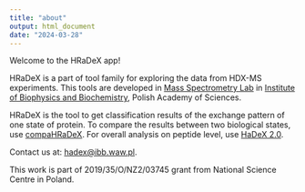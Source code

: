 ```yaml
---
title: "about"
output: html_document
date: "2024-03-28"
---
```


Welcome to the HRaDeX app!

HRaDeX is a part of tool family for exploring the data from HDX-MS experiments.
This tools are developed in [Mass Spectrometry Lab](https://mslab-ibb.pl/) in [Institute of Biophysics and Biochemistry](https://ibb.edu.pl/), Polish Academy of Sciences.

HRaDeX is the tool to get classification results of the exchange pattern of one state of protein. To compare the results between two biological states, use [compaHRaDeX](https://compahradex.mslab-ibb.pl/).
For overall analysis on peptide level, use [HaDeX 2.0](https://hadex2.mslab-ibb.pl/). 

Contact us at: hadex@ibb.waw.pl.

This work is part of 2019/35/O/NZ2/03745 grant from National Science Centre in Poland.
